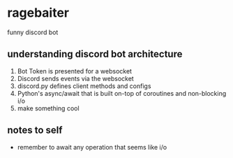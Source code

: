 # ragebaiter
funny discord bot

## understanding discord bot architecture

1. Bot Token is presented for a websocket
2. Discord sends events via the websocket
3. discord.py defines client methods and configs
4. Python's async/await that is built on-top of coroutines and non-blocking i/o
5. make something cool

## notes to self

* remember to await any operation that seems like i/o